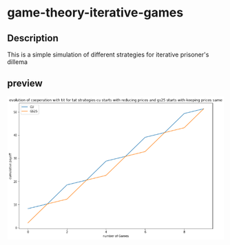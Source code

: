 # game-theory-iterative-games
## Description
This is a simple simulation of different strategies for iterative prisoner's dillema

## preview
<img src='game_theory.png'>

